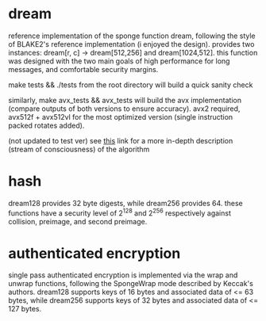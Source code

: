 # dream
reference implementation of the sponge function dream, following the style of BLAKE2's reference implementation (i
enjoyed the design). provides two instances: dream[r, c] -> dream[512,256] and dream[1024,512]. this function was designed with the two main goals of high performance for long messages, and comfortable security margins.

make tests && ./tests from the root directory will build a quick sanity check

similarly, make avx_tests && avx_tests will build the avx implementation (compare outputs of both versions to ensure accuracy). avx2 required, avx512f + avx512vl for the most optimized version (single instruction packed rotates added).

(not updated to test ver) see [this](https://docs.google.com/document/d/1qwd6pyg_UqVCj62hyIIiU8OoCUr5BeuD3Yn_uVZ18tw/edit?usp=sharing) link for a
more in-depth description (stream of consciousness) of the algorithm 

# hash
dream128 provides 32 byte digests, while dream256 provides 64. these functions have a security level of 2<sup>128</sup>
and 2<sup>256</sup> respectively against collision, preimage, and second preimage.

# authenticated encryption
single pass authenticated encryption is implemented via the wrap and unwrap functions, following the SpongeWrap mode
described by Keccak's authors. dream128 supports keys of 16 bytes and associated data of <= 63 bytes, while dream256 supports keys of 32 bytes and associated data of <= 127 bytes.
